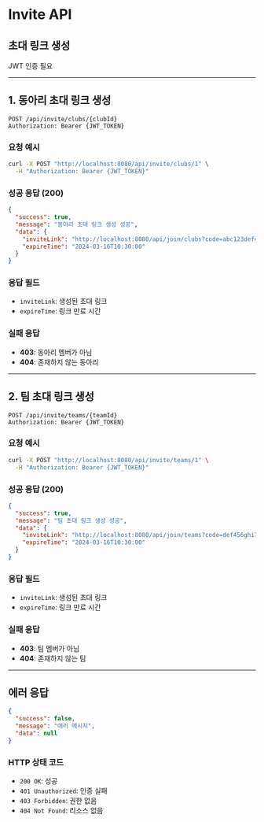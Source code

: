 # Invite API

## 초대 링크 생성
JWT 인증 필요

---

## 1. 동아리 초대 링크 생성
```
POST /api/invite/clubs/{clubId}
Authorization: Bearer {JWT_TOKEN}
```

### 요청 예시
```bash
curl -X POST "http://localhost:8080/api/invite/clubs/1" \
  -H "Authorization: Bearer {JWT_TOKEN}"
```

### 성공 응답 (200)
```json
{
  "success": true,
  "message": "동아리 초대 링크 생성 성공",
  "data": {
    "inviteLink": "http://localhost:8080/api/join/clubs?code=abc123def456",
    "expireTime": "2024-03-16T10:30:00"
  }
}
```

### 응답 필드
- `inviteLink`: 생성된 초대 링크
- `expireTime`: 링크 만료 시간

### 실패 응답
- **403**: 동아리 멤버가 아님
- **404**: 존재하지 않는 동아리

---

## 2. 팀 초대 링크 생성
```
POST /api/invite/teams/{teamId}
Authorization: Bearer {JWT_TOKEN}
```

### 요청 예시
```bash
curl -X POST "http://localhost:8080/api/invite/teams/1" \
  -H "Authorization: Bearer {JWT_TOKEN}"
```

### 성공 응답 (200)
```json
{
  "success": true,
  "message": "팀 초대 링크 생성 성공",
  "data": {
    "inviteLink": "http://localhost:8080/api/join/teams?code=def456ghi789",
    "expireTime": "2024-03-16T10:30:00"
  }
}
```

### 응답 필드
- `inviteLink`: 생성된 초대 링크
- `expireTime`: 링크 만료 시간

### 실패 응답
- **403**: 팀 멤버가 아님
- **404**: 존재하지 않는 팀

---

## 에러 응답
```json
{
  "success": false,
  "message": "에러 메시지",
  "data": null
}
```

### HTTP 상태 코드
- `200 OK`: 성공
- `401 Unauthorized`: 인증 실패
- `403 Forbidden`: 권한 없음
- `404 Not Found`: 리소스 없음

